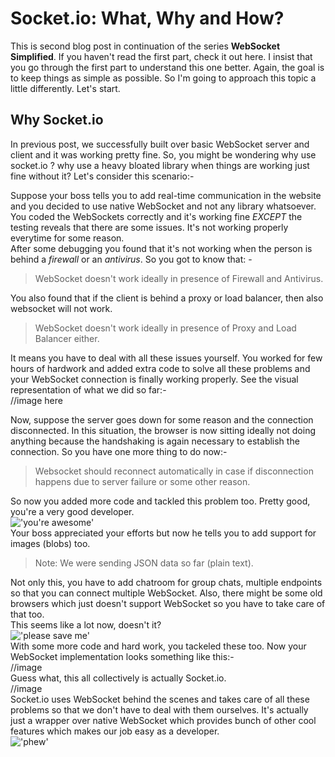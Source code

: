 # Socket<span>.io: What, Why and How?

This is second blog post in continuation of the series **WebSocket Simplified**. If you haven't read the first part, check it out here. I insist that you go through the first part to understand this one better. Again, the goal is to keep things as simple as possible. So I'm going to approach this topic a little differently. Let's start.

## Why Socket<span>.io
In previous post, we successfully built over basic WebSocket server and client and it was working pretty fine. So, you might be wondering why use socket.io ? why use a heavy bloated library when things are working just fine without it? Let's consider this scenario:-  

Suppose your boss tells you to add real-time communication in the website and you decided to use native WebSocket and not any library whatsoever.  
You coded the WebSockets correctly and it's working fine *EXCEPT* the testing reveals that there are some issues. It's not working properly everytime for some reason.  
After some debugging you found that it's not working when the person is behind a *firewall* or an *antivirus*. So you got to know that: -
> WebSocket doesn't work ideally in presence of Firewall and Antivirus. 

You also found that if the client is behind a proxy or load balancer, then also websocket will not work.
>WebSocket doesn't work ideally in presence of Proxy and Load Balancer either. 

It means you have to deal with all these issues yourself. You worked for few hours of hardwork and added extra code to solve all these problems and your WebSocket connection is finally working properly. See the visual representation of what we did so far:-  
//image here

Now, suppose the server goes down for some reason and the connection disconnected. In this situation, the browser is now sitting ideally not doing anything because the handshaking is again necessary to establish the connection. So you have one more thing to do now:-
>Websocket should reconnect automatically in case if disconnection happens due to server failure or some other reason.

So now you added more code and tackled this problem too. Pretty good, you're a very good developer.  
!['you're awesome'](https://media.giphy.com/media/5C0b4tU550kNGRmJrU/giphy.gif)  
Your boss appreciated your efforts but now he tells you to add support for images (blobs) too.
>Note: We were sending JSON data so far (plain text).

Not only this, you have to add chatroom for group chats, multiple endpoints so that you can connect multiple WebSocket. Also, there might be some old browsers which just doesn't support WebSocket so you have to take care of that too.  
This seems like a lot now, doesn't it?  
!['please save me'](https://media.giphy.com/media/3o7TKEP6YngkCKFofC/giphy.gif)  
With some more code and hard work, you tackeled these too. Now your WebSocket implementation looks something like this:-  
//image  
Guess what, this all collectively is actually Socket.io.  
//image    
Socket.io uses WebSocket behind the scenes and takes care of all these problems so that we don't have to deal with them ourselves. It's actually just a wrapper over native WebSocket which provides bunch of other cool features which makes our job easy as a developer.  
!['phew'](https://media.giphy.com/media/JMV7IKoqzxlrW/giphy.gif)
